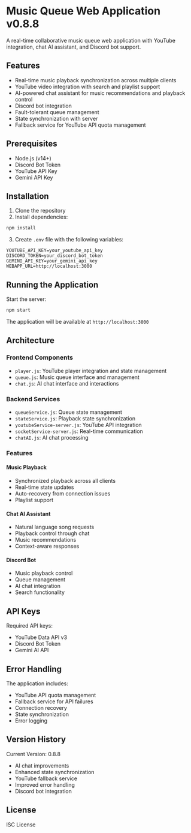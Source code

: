 # Music Queue Web Application v0.8.8

A real-time collaborative music queue web application with YouTube integration, chat AI assistant, and Discord bot support.

## Features

- Real-time music playback synchronization across multiple clients
- YouTube video integration with search and playlist support
- AI-powered chat assistant for music recommendations and playback control
- Discord bot integration
- Fault-tolerant queue management
- State synchronization with server
- Fallback service for YouTube API quota management

## Prerequisites

- Node.js (v14+)
- Discord Bot Token
- YouTube API Key
- Gemini API Key

## Installation

1. Clone the repository
2. Install dependencies:
```bash
npm install
```

3. Create `.env` file with the following variables:
```
YOUTUBE_API_KEY=your_youtube_api_key
DISCORD_TOKEN=your_discord_bot_token
GEMINI_API_KEY=your_gemini_api_key
WEBAPP_URL=http://localhost:3000
```

## Running the Application

Start the server:
```bash
npm start
```

The application will be available at `http://localhost:3000`

## Architecture

### Frontend Components
- `player.js`: YouTube player integration and state management
- `queue.js`: Music queue interface and management
- `chat.js`: AI chat interface and interactions

### Backend Services
- `queueService.js`: Queue state management
- `stateService.js`: Playback state synchronization
- `youtubeService-server.js`: YouTube API integration
- `socketService-server.js`: Real-time communication
- `chatAI.js`: AI chat processing

### Features

#### Music Playback
- Synchronized playback across all clients
- Real-time state updates
- Auto-recovery from connection issues
- Playlist support

#### Chat AI Assistant
- Natural language song requests
- Playback control through chat
- Music recommendations
- Context-aware responses

#### Discord Bot
- Music playback control
- Queue management
- AI chat integration
- Search functionality

## API Keys

Required API keys:
- YouTube Data API v3
- Discord Bot Token
- Gemini AI API

## Error Handling

The application includes:
- YouTube API quota management
- Fallback service for API failures
- Connection recovery
- State synchronization
- Error logging

## Version History

Current Version: 0.8.8
- AI chat improvements
- Enhanced state synchronization
- YouTube fallback service
- Improved error handling
- Discord bot integration

## License

ISC License

